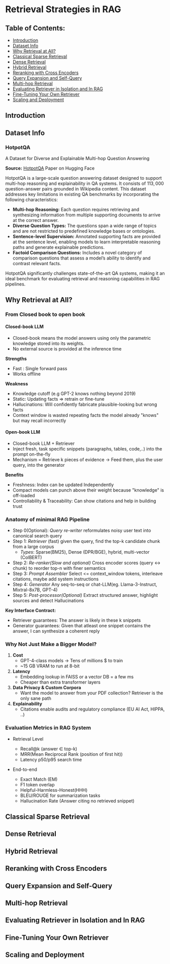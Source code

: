 # Retrieval Strategies in RAG

## Table of Contents:

- [Introduction](#introduction)
- [Dataset Info](#dataset-info)
- [Why Retrieval at All?](#why-retrieval-at-all)
- [Classical Sparse Retrieval](#classical-sparse-retrieval)
- [Dense Retrieval](#dense-retrieval)
- [Hybrid Retrieval](hybrid-retrieval)
- [Reranking with Cross Encoders](#reranking-with-cross-encoders)
- [Query Expansion and Self-Query](#query-expansion-and-self-query)
- [Multi-hop Retrieval](#multi-hop-retrieval)
- [Evaluating Retriever in Isolation and In RAG](#evaluating-retriever-in-isolation-and-in-rag)
- [Fine-Tuning Your Own Retriever](#fine-tuning-your-own-retriever)
- [Scaling and Deployment](#scaling-and-deployment)

## Introduction


## Dataset Info

### HotpotQA

A Dataset for Diverse and Explainable Multi-hop Question Answering

**Source:** [HotpotQA](https://huggingface.co/papers/1809.09600) Paper on Hugging Face

HotpotQA is a large-scale question answering dataset designed to support multi-hop reasoning and explainability in QA systems. It consists of $113,000$ question-answer pairs grounded in Wikipedia content. This dataset addresses key limitations in existing QA benchmarks by incorporating the following characteristics:

- **Multi-hop Reasoning:** Each question requires retrieving and synthesizing information from multiple supporting documents to arrive at the correct answer.
- **Diverse Question Types:** The questions span a wide range of topics and are not restricted to predefined knowledge bases or ontologies.
- **Sentence-level Supervision:** Annotated supporting facts are provided at the sentence level, enabling models to learn interpretable reasoning paths and generate explainable predictions.
- **Factoid Comparison Questions:** Includes a novel category of comparison questions that assess a model’s ability to identify and contrast relevant facts.

HotpotQA significantly challenges state-of-the-art QA systems, making it an ideal benchmark for evaluating retrieval and reasoning capabilities in RAG pipelines.


## Why Retrieval at All?

### From Closed book to open book

#### Closed-book LLM

- Closed-book means the model answers using only the parametric knowledge stored into its weights.
- No external source is provided at the inference time

**Strengths**

- Fast : Single forward pass
- Works offline

**Weakness**

- Knowledge cutoff (e.g GPT-2 knows nothing beyond 2019)
- Static: Updating facts => retrain or fine-tune
- Hallucinations: Will confidently fabricate plausible-looking but wrong facts
- Context window is wasted repeating facts the model already "knows" but may recall incorrectly 

#### Open-book LLM

- Closed-book LLM + Retriever 
- Inject fresh, task specific snippets (paragraphs, tables, code,..) into the prompt on-the-fly
- Mechanism = Retrieve k pieces of evidence -> Feed them, plus the user query, into the generator

**Benefits**

- Freshness: Index can be updated Independently 
- Compact models can punch above their weight because "knowledge" is off-loaded
- Controllability & Traceability: Can show citations and help in building trust

### Anatomy of minimal RAG Pipeline

- Step 0(Optional): *Query re-writer* reformulates noisy user text into canonical search query
- Step 1: *Retriever* (fast) given the query, find the top-k candidate chunk from a large corpus 
    - *Types*: Sparse(BM25), Dense (DPR/BGE), hybrid, multi-vector (ColBERT)
- Step 2: *Re-ranker(Slow and optional)* Cross encoder scores (query <-> chunk) to reorder top-n with finer semantics
- Step 3: *Prompt Assembler* Select <= context_window tokens, interleave citations, maybe add system instructions
- Step 4: *Generator* Any seq-to-seq or chat-LLM(eg. Llama-3-Instruct, Mixtral-8x7B, GPT-4)
- Step 5: *Post-processor(Optional)* Extract structured answer, highlight sources and detect Hallucinations 

**Key Interface Contract:**

- Retriever guarantees: The answer is likely in these k snippets 
- Generator guarantees: Given that atleast one snippet contains the answer, I can synthesize a coherent reply

### Why Not Just Make a Bigger Model?

1. **Cost**
    - GPT-4-class models -> Tens of millions $ to train 
    - ~15 GB VRAM to run at 8-bit
2. **Latency**
    - Embedding lookup in FAISS or a vector DB = a few ms
    - Cheaper than extra transformer layers
3. **Data Privacy & Custom Corpora**
    - Want the model to answer from your PDF collection? Retriever is the only sane path
4. **Explainability**
    - Citations enable audits and regulatory compliance (EU AI Act, HIPPA, ..)

### Evaluation Metrics in RAG System

- Retrieval Level
    - Recall@k (answer ∈ top-k)
    - MRR(Mean Reciprocal Rank (position of first hit))
    - Latency p50/p95 search time

- End-to-end
    - Exact Match (EM)
    - F1 token overlap
    - Helpful-Harmless-Honest(HHH)
    - BLEU/ROUGE for summarization tasks
    - Hallucination Rate (Answer citing no retrieved snippet)

## Classical Sparse Retrieval


## Dense Retrieval


## Hybrid Retrieval


## Reranking with Cross Encoders


## Query Expansion and Self-Query


## Multi-hop Retrieval


## Evaluating Retriever in Isolation and In RAG


## Fine-Tuning Your Own Retriever


## Scaling and Deployment

